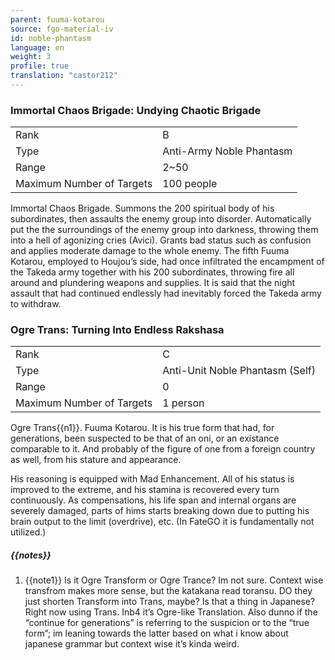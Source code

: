 ```yaml
---
parent: fuuma-kotarou
source: fgo-material-iv
id: noble-phantasm
language: en
weight: 3
profile: true
translation: "castor212"
---
```


### Immortal Chaos Brigade: Undying Chaotic Brigade

<table>
  <tr><td>Rank</td><td>B</td></tr>
  <tr><td>Type</td><td>Anti-Army Noble Phantasm</td></tr>
  <tr><td>Range</td><td>2~50</td></tr>
  <tr><td>Maximum Number of Targets</td><td>100 people</td></tr>
</table>

Immortal Chaos Brigade.
Summons the 200 spiritual body of his subordinates, then assaults the enemy group into disorder. Automatically put the the surroundings of the enemy group into darkness, throwing them into a hell of agonizing cries (Avici).
Grants bad status such as confusion and applies moderate damage to the whole enemy.
The fifth Fuuma Kotarou, employed to Houjou’s side, had once infiltrated the encampment of the Takeda army together with his 200 subordinates, throwing fire all around and plundering weapons and supplies.
It is said that the night assault that had continued endlessly had inevitably forced the Takeda army to withdraw.

### Ogre Trans: Turning Into Endless Rakshasa

<table>
  <tr><td>Rank</td><td>C</td></tr>
  <tr><td>Type</td><td>Anti-Unit Noble Phantasm (Self)</td></tr>
  <tr><td>Range</td><td>0</td></tr>
  <tr><td>Maximum Number of Targets</td><td>1 person</td></tr>
</table>

Ogre Trans{{n1}}.
Fuuma Kotarou. It is his true form that had, for generations, been suspected to be that of an oni, or an existance comparable to it. And probably of the figure of one from a foreign country as well, from his stature and appearance.

His reasoning is equipped with Mad Enhancement. All of his status is improved to the extreme, and his stamina is recovered every turn continuously.
As compensations, his life span and internal organs are severely damaged, parts of hims starts breaking down due to putting his brain output to the limit (overdrive), etc.
(In FateGO it is fundamentally not utilized.)

##### {{notes}}

1. {{note1}} Is it Ogre Transform or Ogre Trance? Im not sure. Context wise transfrom makes more sense, but the katakana read toransu. DO they just shorten Transform into Trans, maybe? Is that a thing in Japanese? Right now using Trans. Inb4 it’s Ogre-like Translation.
Also dunno if the “continue for generations” is referring to the suspicion or to the “true form”; im leaning towards the latter based on what i know about japanese grammar but context wise it’s kinda weird.
